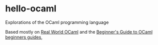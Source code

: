 # hello-ocaml
Explorations of the OCaml programming language

Based mostly on [Real World OCaml](https://realworldocaml.org/) and
the
[Beginner's Guide to OCaml beginners guides](http://blog.nullspace.io/beginners-guide-to-ocaml-beginners-guides.html),
